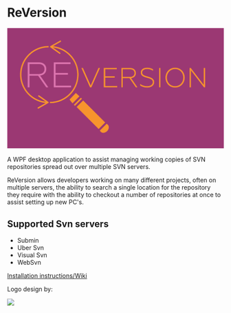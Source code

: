 # ReVersion
![ReVersion Logo](https://raw.githubusercontent.com/anth12/ReVersion/master/Docs/Images/logo.png)

A WPF desktop application to assist managing working copies of SVN repositories spread out over multiple SVN servers. 

ReVersion allows developers working on many different projects, often on multiple servers, the ability to search a single location for the repository they require with the ability to checkout a number of repositories at once to assist setting up new PC's.

## Supported Svn servers
* Submin
* Uber Svn
* Visual Svn
* WebSvn

[Installation instructions/Wiki](https://github.com/anth12/ReVersion/wiki "Installation instructions/Wiki")

Logo design by:

<a href="http://l-saurus.co.uk/" target="blank">
	<img src="http://www.l-saurusdesign.host-ed.me/Images/Index/l-saurus.gif" width="150"/>
</a>
